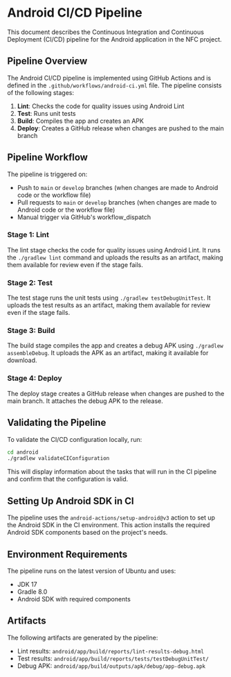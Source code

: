 # Android CI/CD Pipeline

This document describes the Continuous Integration and Continuous Deployment (CI/CD) pipeline for the Android application in the NFC project.

## Pipeline Overview

The Android CI/CD pipeline is implemented using GitHub Actions and is defined in the `.github/workflows/android-ci.yml` file. The pipeline consists of the following stages:

1. **Lint**: Checks the code for quality issues using Android Lint
2. **Test**: Runs unit tests
3. **Build**: Compiles the app and creates an APK
4. **Deploy**: Creates a GitHub release when changes are pushed to the main branch

## Pipeline Workflow

The pipeline is triggered on:
- Push to `main` or `develop` branches (when changes are made to Android code or the workflow file)
- Pull requests to `main` or `develop` branches (when changes are made to Android code or the workflow file)
- Manual trigger via GitHub's workflow_dispatch

### Stage 1: Lint

The lint stage checks the code for quality issues using Android Lint. It runs the `./gradlew lint` command and uploads the results as an artifact, making them available for review even if the stage fails.

### Stage 2: Test

The test stage runs the unit tests using `./gradlew testDebugUnitTest`. It uploads the test results as an artifact, making them available for review even if the stage fails.

### Stage 3: Build

The build stage compiles the app and creates a debug APK using `./gradlew assembleDebug`. It uploads the APK as an artifact, making it available for download.

### Stage 4: Deploy

The deploy stage creates a GitHub release when changes are pushed to the main branch. It attaches the debug APK to the release.

## Validating the Pipeline

To validate the CI/CD configuration locally, run:

```bash
cd android
./gradlew validateCIConfiguration
```

This will display information about the tasks that will run in the CI pipeline and confirm that the configuration is valid.

## Setting Up Android SDK in CI

The pipeline uses the `android-actions/setup-android@v3` action to set up the Android SDK in the CI environment. This action installs the required Android SDK components based on the project's needs.

## Environment Requirements

The pipeline runs on the latest version of Ubuntu and uses:
- JDK 17
- Gradle 8.0
- Android SDK with required components

## Artifacts

The following artifacts are generated by the pipeline:
- Lint results: `android/app/build/reports/lint-results-debug.html`
- Test results: `android/app/build/reports/tests/testDebugUnitTest/`
- Debug APK: `android/app/build/outputs/apk/debug/app-debug.apk`

